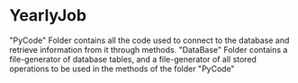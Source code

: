 # YearlyJob

"PyCode" Folder contains all the code used to connect to the database and retrieve information from it through methods.
"DataBase" Folder contains a file-generator of database tables, and a file-generator of all stored operations to be used in the methods of the folder "PyCode"
